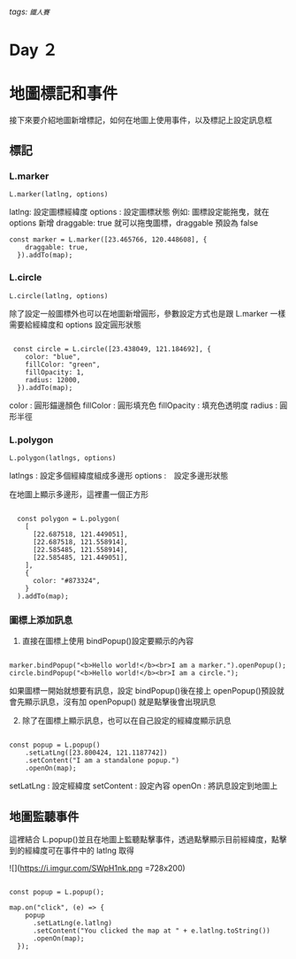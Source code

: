 ###### tags: `鐵人賽`

# Day ２

# 地圖標記和事件

接下來要介紹地圖新增標記，如何在地圖上使用事件，以及標記上設定訊息框

## 標記

### L.marker

    L.marker(latlng, options)

latlng: 設定圖標經緯度
options : 設定圖標狀態
例如: 圖標設定能拖曳，就在 options 新增 draggable: true 就可以拖曳圖標，draggable 預設為 false

```javascript!
const marker = L.marker([23.465766, 120.448608], {
    draggable: true,
  }).addTo(map);

```

### L.circle

    L.circle(latlng, options)

除了設定一般圖標外也可以在地圖新增圓形，參數設定方式也是跟 L.marker 一樣需要給經緯度和 options 設定圓形狀態

```javascript!

 const circle = L.circle([23.438049, 121.184692], {
    color: "blue",
    fillColor: "green",
    fillOpacity: 1,
    radius: 12000,
  }).addTo(map);

```

color : 圓形錨邊顏色
fillColor : 圓形填充色
fillOpacity : 填充色透明度
radius : 圓形半徑

### L.polygon

    L.polygon(latlngs, options)

latlngs : 設定多個經緯度組成多邊形
options :　設定多邊形狀態

在地圖上顯示多邊形，這裡畫一個正方形

```javascript!

  const polygon = L.polygon(
    [
      [22.687518, 121.449051],
      [22.687518, 121.558914],
      [22.585485, 121.558914],
      [22.585485, 121.449051],
    ],
    {
      color: "#873324",
    }
  ).addTo(map);

```

### 圖標上添加訊息

1. 直接在圖標上使用 bindPopup()設定要顯示的內容

```javascript!

marker.bindPopup("<b>Hello world!</b><br>I am a marker.").openPopup();
circle.bindPopup("<b>Hello world!</b><br>I am a circle.");

```

如果圖標一開始就想要有訊息，設定 bindPopup()後在接上 openPopup()預設就會先顯示訊息，沒有加 openPopup() 就是點擊後會出現訊息

2. 除了在圖標上顯示訊息，也可以在自己設定的經緯度顯示訊息

```javascript!

const popup = L.popup()
    .setLatLng([23.800424, 121.1187742])
    .setContent("I am a standalone popup.")
    .openOn(map);

```

setLatLng : 設定經緯度
setContent : 設定內容
openOn : 將訊息設定到地圖上

## 地圖監聽事件

這裡結合 L.popup()並且在地圖上監聽點擊事件，透過點擊顯示目前經緯度，點擊到的經緯度可在事件中的 latlng 取得

![](https://i.imgur.com/SWpH1nk.png =728x200)

```javascript!

const popup = L.popup();

map.on("click", (e) => {
    popup
      .setLatLng(e.latlng)
      .setContent("You clicked the map at " + e.latlng.toString())
      .openOn(map);
  });

```
